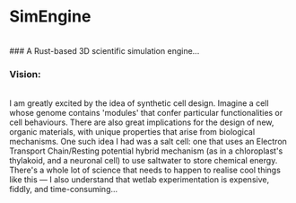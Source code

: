 # SimEngine
<br />
### A Rust-based 3D scientific simulation engine...

### Vision:
<br />
I am greatly excited by the idea of synthetic cell design. Imagine a cell whose genome contains 'modules' that confer particular functionalities or cell behaviours. There are also great implications for the design of new, organic materials, with unique properties that arise from biological mechanisms. One such idea I had was a salt cell: one that uses an Electron Transport Chain/Resting potential hybrid mechanism (as in a chloroplast's thylakoid, and a neuronal cell) to use saltwater to store chemical energy.
There's a whole lot of science that needs to happen to realise cool things like this — I also understand that wetlab experimentation is expensive, fiddly, and time-consuming...
<br />



